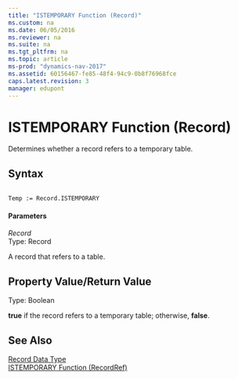 ```yaml
---
title: "ISTEMPORARY Function (Record)"
ms.custom: na
ms.date: 06/05/2016
ms.reviewer: na
ms.suite: na
ms.tgt_pltfrm: na
ms.topic: article
ms-prod: "dynamics-nav-2017"
ms.assetid: 60156467-fe85-48f4-94c9-0b8f76968fce
caps.latest.revision: 3
manager: edupont
---
```

# ISTEMPORARY Function (Record)
Determines whether a record refers to a temporary table.  
  
## Syntax  
  
```  
  
Temp := Record.ISTEMPORARY  
```  
  
#### Parameters  
 *Record*  
 Type: Record  
  
 A record that refers to a table.  
  
## Property Value\/Return Value  
 Type: Boolean  
  
 **true** if the record refers to a temporary table; otherwise, **false**.  
  
## See Also  
 [Record Data Type](Record-Data-Type.md)   
 [ISTEMPORARY Function \(RecordRef\)](ISTEMPORARY-Function--RecordRef-.md)